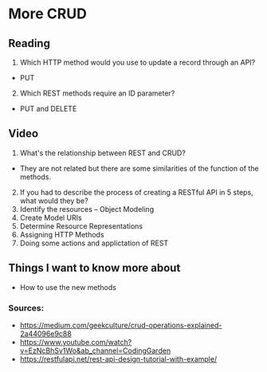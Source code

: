 # More CRUD

## Reading
1. Which HTTP method would you use to update a record through an API?
- PUT
2. Which REST methods require an ID parameter?
- PUT and DELETE

## Video
1. What's the relationship between REST and CRUD?
- They are not related but there are some similarities of the function of the methods.
2. If you had to describe the process of creating a RESTful API in 5 steps, what would they be?
1. Identify the resources – Object Modeling
2. Create Model URIs
3. Determine Resource Representations
4. Assigning HTTP Methods
5. Doing some actions and applictation of REST

## Things I want to know more about
- How to use the new methods

### Sources: 
- https://medium.com/geekculture/crud-operations-explained-2a44096e9c88
- https://www.youtube.com/watch?v=EzNcBhSv1Wo&ab_channel=CodingGarden
- https://restfulapi.net/rest-api-design-tutorial-with-example/
